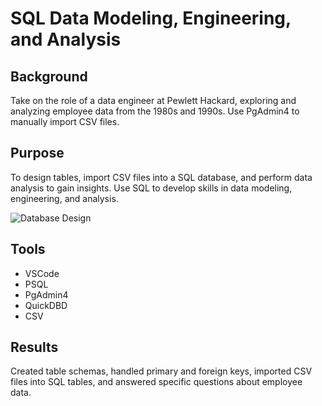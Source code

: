 # SQL Data Modeling, Engineering, and Analysis

## Background
Take on the role of a data engineer at Pewlett Hackard, exploring and analyzing employee data from the 1980s and 1990s. Use PgAdmin4 to manually import CSV files.

## Purpose
To design tables, import CSV files into a SQL database, and perform data analysis to gain insights. Use SQL to develop skills in data modeling, engineering, and analysis.

![Database Design](https://github.com/robert-z-lehr/SQL-Exploring-Pewlett-Hackard-Employee-Records/raw/main/results/QuickDBD-export.png)

## Tools
- VSCode
- PSQL
- PgAdmin4
- QuickDBD
- CSV

## Results
Created table schemas, handled primary and foreign keys, imported CSV files into SQL tables, and answered specific questions about employee data.
